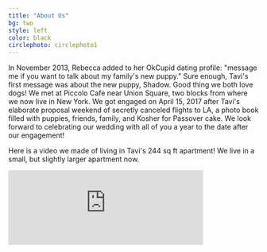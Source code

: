 ```yaml
---
title: "About Us"
bg: two
style: left
color: black
circlephoto: circlephoto1
---
```

In November 2013, Rebecca added to her OkCupid dating profile: "message me if you want to talk about my family's new puppy." Sure enough, Tavi's first message was about the new puppy, Shadow. Good thing we both love dogs! We met at Piccolo Cafe near Union Square, two blocks from where we now live in New York. We got engaged on April 15, 2017 after Tavi's elaborate proposal weekend of secretly canceled flights to LA, a photo book filled with puppies, friends, family, and Kosher for Passover cake. We look forward to celebrating our wedding with all of you a year to the date after our engagement!

Here is a video we made of living in Tavi's 244 sq ft apartment! We live in a small, but slightly larger apartment now.

<div class="icontain">
    <iframe width="392" src="https://www.youtube.com/embed/xSRJfxEAd-Y?rel=0" frameborder="0" allowfullscreen></iframe>
</div>
